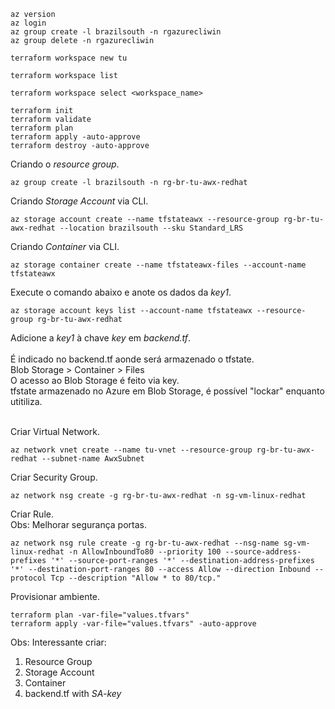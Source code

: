 
```
az version
az login
az group create -l brazilsouth -n rgazurecliwin
az group delete -n rgazurecliwin

terraform workspace new tu

terraform workspace list

terraform workspace select <workspace_name>

terraform init
terraform validate
terraform plan
terraform apply -auto-approve
terraform destroy -auto-approve
```

Criando o *resource group*.<br>
```
az group create -l brazilsouth -n rg-br-tu-awx-redhat
```

Criando *Storage Account* via CLI.<br>
```
az storage account create --name tfstateawx --resource-group rg-br-tu-awx-redhat --location brazilsouth --sku Standard_LRS
```

Criando *Container* via CLI.<br>
```
az storage container create --name tfstateawx-files --account-name tfstateawx
```

Execute o comando abaixo e anote os dados da *key1*.<br>
```
az storage account keys list --account-name tfstateawx --resource-group rg-br-tu-awx-redhat 
```

Adicione a *key1* à chave *key* em *backend.tf*.<br>
<br>
É indicado no backend.tf aonde será armazenado o tfstate.<br>
Blob Storage > Container > Files<br>
O acesso ao Blob Storage é feito via key.<br>
tfstate armazenado no Azure em Blob Storage, é possível "lockar" enquanto utitiliza.<br>
<br>

Criar Virtual Network.<br>
```
az network vnet create --name tu-vnet --resource-group rg-br-tu-awx-redhat --subnet-name AwxSubnet
```

Criar Security Group.<br>
```
az network nsg create -g rg-br-tu-awx-redhat -n sg-vm-linux-redhat
```

Criar Rule.<br>
Obs: Melhorar segurança portas.<br>
```
az network nsg rule create -g rg-br-tu-awx-redhat --nsg-name sg-vm-linux-redhat -n AllowInboundTo80 --priority 100 --source-address-prefixes '*' --source-port-ranges '*' --destination-address-prefixes '*' --destination-port-ranges 80 --access Allow --direction Inbound --protocol Tcp --description "Allow * to 80/tcp."
```

Provisionar ambiente.<br>
```
terraform plan -var-file="values.tfvars"
terraform apply -var-file="values.tfvars" -auto-approve
```

Obs: Interessante criar:<br>
1. Resource Group
2. Storage Account
3. Container
4. backend.tf with *SA-key*

